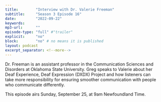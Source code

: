 ```yaml
---
title:        "Interview with Dr. Valerie Freeman"
subtitle:     "Season 3 Episode 16"
date:         "2022-09-22"
keywords:
mp3-url:      ""
episode-type: "full" #"trailer"
explicit:     "no"
block:        "no" # no means it is published
layout: podcast
excerpt_separator: <!--more-->
---
```

Dr. Freeman is an assistant professor in the Communication Sciences and Disorders at Oklahoma State University. Greg speaks to Valerie about her Deaf Experience, Deaf Expression (DXDX) Project and how listeners can take more responsibility for ensuring smoother communication with people who  communicate differently.

This episode airs Sunday, September 25, at 9am Newfoundland Time.
